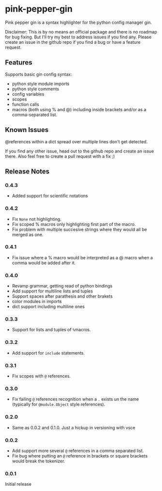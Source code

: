 # pink-pepper-gin

Pink pepper gin is a syntax highlighter for the python config manager gin.

Disclaimer: This is by no means an official package and there is no roadmap
for bug fixing. But I'll try my best to address issues if you find any. Please
create an issue in the github repo if you find a bug or have a feature request.

## Features

Supports basic gin config syntax:

* python style module imports
* python style comments
* config variables
* scopes
* function calls
* macros (both using % and @) including inside brackets and/or as a
comma-separated list.

## Known Issues

@references within a dict spread over multiple lines don't get detected.

If you find any other issue, head out to the github repo and
create an issue there. Also feel free to create a pull request with a fix ;)

## Release Notes


### 0.4.3
* Added support for scientific notations

### 0.4.2
* Fix `None` not highlighting.
* Fix scoped % macros only highlighting first part of the macro.
* Fix problem with multiple succesive strings where they would all be merged
as one.

### 0.4.1
* Fix issue where a % macro would be interpreted as a @ macro when a comma would
be added after it.

### 0.4.0
* Revamp grammar, getting read of python bindings
* Add support for multiline lists and tuples
* Support spaces after parathesis and other brakets
* color modules in imports
* dict support including multiline ones

### 0.3.3
* Support for lists and tuples of `%`macros.

### 0.3.2
* Add support for `include` statements.

### 0.3.1
*  Fix scopes with `@` references.

### 0.3.0
*  Fix failing `@` references recognition when a `.` exists un the name
(typically for `@module.Object` style references).

### 0.2.0
* Same as 0.0.2 and 0.1.0. Just a hickup in versioning with vsce

### 0.0.2
* Add support more several `@` references in a comma separated list.
* Fix bug where putting an `@` reference in brackets or square brackets would
break the tokenizer.

### 0.0.1
Initial release
